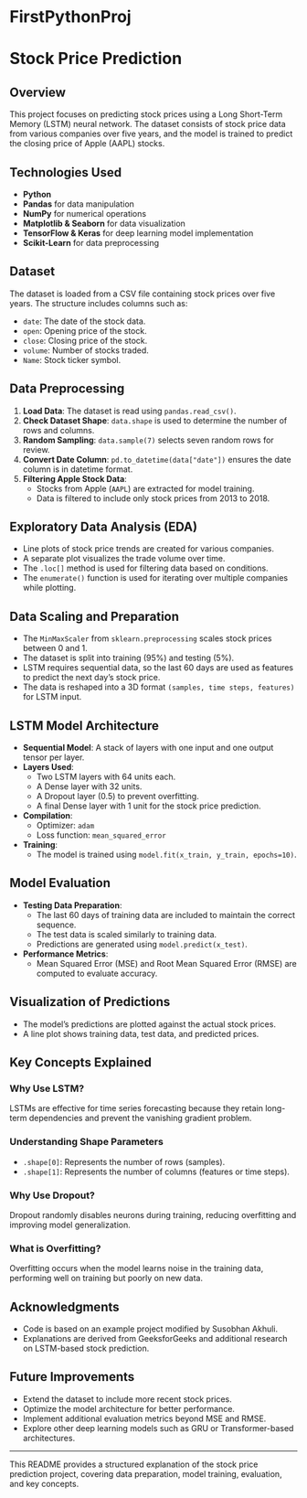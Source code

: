 # FirstPythonProj

# Stock Price Prediction

## Overview
This project focuses on predicting stock prices using a Long Short-Term Memory (LSTM) neural network. The dataset consists of stock price data from various companies over five years, and the model is trained to predict the closing price of Apple (AAPL) stocks.

## Technologies Used
- **Python**
- **Pandas** for data manipulation
- **NumPy** for numerical operations
- **Matplotlib & Seaborn** for data visualization
- **TensorFlow & Keras** for deep learning model implementation
- **Scikit-Learn** for data preprocessing

## Dataset
The dataset is loaded from a CSV file containing stock prices over five years. The structure includes columns such as:
- `date`: The date of the stock data.
- `open`: Opening price of the stock.
- `close`: Closing price of the stock.
- `volume`: Number of stocks traded.
- `Name`: Stock ticker symbol.

## Data Preprocessing
1. **Load Data**: The dataset is read using `pandas.read_csv()`.
2. **Check Dataset Shape**: `data.shape` is used to determine the number of rows and columns.
3. **Random Sampling**: `data.sample(7)` selects seven random rows for review.
4. **Convert Date Column**: `pd.to_datetime(data["date"])` ensures the date column is in datetime format.
5. **Filtering Apple Stock Data**:
   - Stocks from Apple (`AAPL`) are extracted for model training.
   - Data is filtered to include only stock prices from 2013 to 2018.

## Exploratory Data Analysis (EDA)
- Line plots of stock price trends are created for various companies.
- A separate plot visualizes the trade volume over time.
- The `.loc[]` method is used for filtering data based on conditions.
- The `enumerate()` function is used for iterating over multiple companies while plotting.

## Data Scaling and Preparation
- The `MinMaxScaler` from `sklearn.preprocessing` scales stock prices between 0 and 1.
- The dataset is split into training (95%) and testing (5%).
- LSTM requires sequential data, so the last 60 days are used as features to predict the next day’s stock price.
- The data is reshaped into a 3D format `(samples, time steps, features)` for LSTM input.

## LSTM Model Architecture
- **Sequential Model**: A stack of layers with one input and one output tensor per layer.
- **Layers Used**:
  - Two LSTM layers with 64 units each.
  - A Dense layer with 32 units.
  - A Dropout layer (0.5) to prevent overfitting.
  - A final Dense layer with 1 unit for the stock price prediction.
- **Compilation**:
  - Optimizer: `adam`
  - Loss function: `mean_squared_error`
- **Training**:
  - The model is trained using `model.fit(x_train, y_train, epochs=10)`.

## Model Evaluation
- **Testing Data Preparation**:
  - The last 60 days of training data are included to maintain the correct sequence.
  - The test data is scaled similarly to training data.
  - Predictions are generated using `model.predict(x_test)`.
- **Performance Metrics**:
  - Mean Squared Error (MSE) and Root Mean Squared Error (RMSE) are computed to evaluate accuracy.

## Visualization of Predictions
- The model’s predictions are plotted against the actual stock prices.
- A line plot shows training data, test data, and predicted prices.

## Key Concepts Explained
### **Why Use LSTM?**
LSTMs are effective for time series forecasting because they retain long-term dependencies and prevent the vanishing gradient problem.

### **Understanding Shape Parameters**
- `.shape[0]`: Represents the number of rows (samples).
- `.shape[1]`: Represents the number of columns (features or time steps).

### **Why Use Dropout?**
Dropout randomly disables neurons during training, reducing overfitting and improving model generalization.

### **What is Overfitting?**
Overfitting occurs when the model learns noise in the training data, performing well on training but poorly on new data.

## Acknowledgments
- Code is based on an example project modified by Susobhan Akhuli.
- Explanations are derived from GeeksforGeeks and additional research on LSTM-based stock prediction.

## Future Improvements
- Extend the dataset to include more recent stock prices.
- Optimize the model architecture for better performance.
- Implement additional evaluation metrics beyond MSE and RMSE.
- Explore other deep learning models such as GRU or Transformer-based architectures.

---
This README provides a structured explanation of the stock price prediction project, covering data preparation, model training, evaluation, and key concepts.


